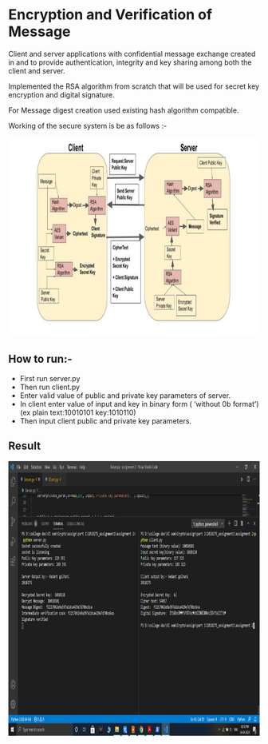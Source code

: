 
# Encryption and Verification of Message

Client and server applications with confidential message exchange created in
and to provide authentication, integrity and key sharing among both the client
and server. 

Implemented the RSA algorithm from scratch that will be used for secret key
encryption and digital signature. 

For Message digest creation used existing hash algorithm compatible. 

Working of the secure system is be as follows :-

<img src="/screenshot/desc.JPG?raw=true"  width="900" height="400">

## How to run:-

- First run server.py
- Then run client.py
- Enter valid value of public and private key parameters of server.
- In client enter value of input and key in binary form ( ‘without 0b format’)(ex plain text:10010101 key:1010110)
- Then input client public and private key parameters.
  
## Result

<img src="/screenshot/result.png?raw=true"  width="950" height="550">

  
